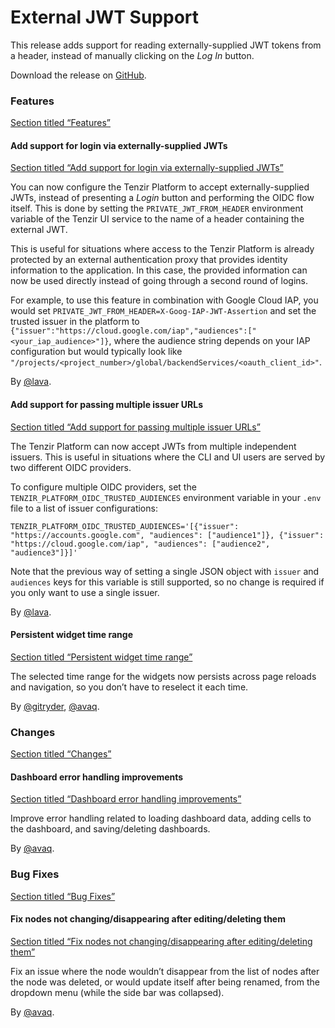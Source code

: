 # External JWT Support

This release adds support for reading externally-supplied JWT tokens from a header, instead of manually clicking on the *Log In* button.

Download the release on [GitHub](https://github.com/tenzir/platform/releases/tag/v1.15.0).

### Features

[Section titled “Features”](#features)

#### Add support for login via externally-supplied JWTs

[Section titled “Add support for login via externally-supplied JWTs”](#add-support-for-login-via-externally-supplied-jwts)

You can now configure the Tenzir Platform to accept externally-supplied JWTs, instead of presenting a *Login* button and performing the OIDC flow itself. This is done by setting the `PRIVATE_JWT_FROM_HEADER` environment variable of the Tenzir UI service to the name of a header containing the external JWT.

This is useful for situations where access to the Tenzir Platform is already protected by an external authentication proxy that provides identity information to the application. In this case, the provided information can now be used directly instead of going through a second round of logins.

For example, to use this feature in combination with Google Cloud IAP, you would set `PRIVATE_JWT_FROM_HEADER=X-Goog-IAP-JWT-Assertion` and set the trusted issuer in the platform to `{"issuer":"https://cloud.google.com/iap","audiences":["<your_iap_audience>"]}`, where the audience string depends on your IAP configuration but would typically look like `"/projects/<project_number>/global/backendServices/<oauth_client_id>"`.

By [@lava](https://github.com/lava).

#### Add support for passing multiple issuer URLs

[Section titled “Add support for passing multiple issuer URLs”](#add-support-for-passing-multiple-issuer-urls)

The Tenzir Platform can now accept JWTs from multiple independent issuers. This is useful in situations where the CLI and UI users are served by two different OIDC providers.

To configure multiple OIDC providers, set the `TENZIR_PLATFORM_OIDC_TRUSTED_AUDIENCES` environment variable in your `.env` file to a list of issuer configurations:

```dotenv
TENZIR_PLATFORM_OIDC_TRUSTED_AUDIENCES='[{"issuer": "https://accounts.google.com", "audiences": ["audience1"]}, {"issuer": "https://cloud.google.com/iap", "audiences": ["audience2", "audience3"]}]'
```

Note that the previous way of setting a single JSON object with `issuer` and `audiences` keys for this variable is still supported, so no change is required if you only want to use a single issuer.

By [@lava](https://github.com/lava).

#### Persistent widget time range

[Section titled “Persistent widget time range”](#persistent-widget-time-range)

The selected time range for the widgets now persists across page reloads and navigation, so you don’t have to reselect it each time.

By [@gitryder](https://github.com/gitryder), [@avaq](https://github.com/avaq).

### Changes

[Section titled “Changes”](#changes)

#### Dashboard error handling improvements

[Section titled “Dashboard error handling improvements”](#dashboard-error-handling-improvements)

Improve error handling related to loading dashboard data, adding cells to the dashboard, and saving/deleting dashboards.

By [@avaq](https://github.com/avaq).

### Bug Fixes

[Section titled “Bug Fixes”](#bug-fixes)

#### Fix nodes not changing/disappearing after editing/deleting them

[Section titled “Fix nodes not changing/disappearing after editing/deleting them”](#fix-nodes-not-changingdisappearing-after-editingdeleting-them)

Fix an issue where the node wouldn’t disappear from the list of nodes after the node was deleted, or would update itself after being renamed, from the dropdown menu (while the side bar was collapsed).

By [@avaq](https://github.com/avaq).